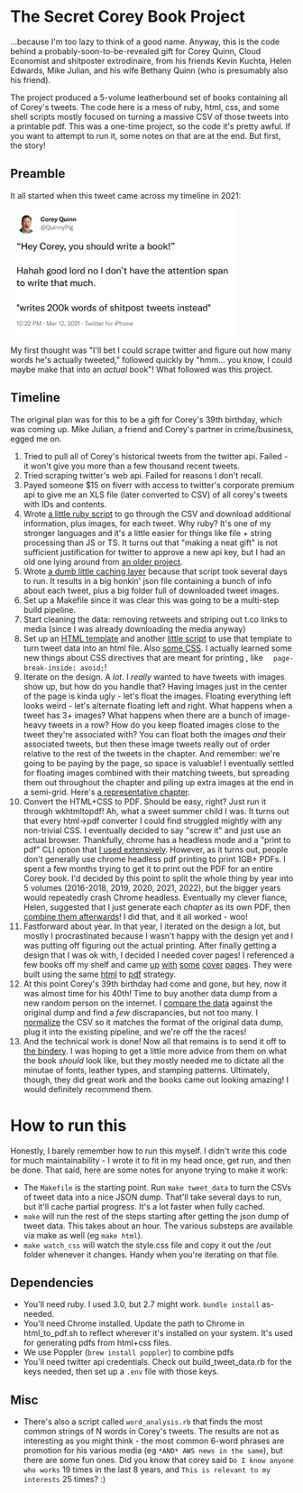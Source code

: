 # The Secret Corey Book Project

...because I'm too lazy to think of a good name.  Anyway, this is the code behind a probably-soon-to-be-revealed gift for Corey Quinn, Cloud Economist and shitposter extrodinaire, from his friends Kevin Kuchta, Helen Edwards, Mike Julian, and his wife Bethany Quinn (who is presumably also his friend).

The project produced a 5-volume leatherbound set of books containing all of Corey's tweets.  The code here is a mess of ruby, html, css, and some shell scripts mostly focused on turning a massive CSV of those tweets into a printable pdf.  This was a one-time project, so the code it's pretty awful.  If you want to attempt to run it, some notes on that are at the end.  But first, the story!

## Preamble
It all started when this tweet came across my timeline in 2021:

<img src="https://github.com/kkuchta/secret_twitter_book/blob/main/initial_tweet_image.png" width=400 />

My first thought was "I'll bet I could scrape twitter and figure out how many words he's actually tweeted," followed quickly by "hmm... you know, I could maybe make that into an *actual* book"!  What followed was this project.

## Timeline
The original plan was for this to be a gift for Corey's 39th birthday, which was coming up.  Mike Julian, a friend and Corey's partner in crime/business, egged me on.

1. Tried to pull all of Corey's historical tweets from the twitter api.  Failed - it won't give you more than a few thousand recent tweets.
2. Tried scraping twitter's web api.  Failed for reasons I don't recall.
3. Payed someone $15 on fiverr with access to twitter's corporate premium api to give me an XLS file (later converted to CSV) of all corey's tweets with IDs and contents.
4. Wrote [a little ruby script](https://github.com/kkuchta/secret_twitter_book/blob/main/build_tweet_data.rb) to go through the CSV and download additional information, plus images, for each tweet.  Why ruby?  It's one of my stronger languages and it's a little easier for things like file + string processing than JS or TS.  It turns out that "making a neat gift" is not sufficient justification for twitter to approve a new api key, but I had an old one lying around from [an older project](https://github.com/kkuchta/lyric_bot).
5. Wrote [a dumb little caching layer](https://github.com/kkuchta/secret_twitter_book/blob/main/cache.rb) because that script took several days to run.  It results in a big honkin' json file containing a bunch of info about each tweet, plus a big folder full of downloaded tweet images.
6. Set up a Makefile since it was clear this was going to be a multi-step build pipeline.
7. Start cleaning the data: removing retweets and striping out t.co links to media (since I was already downloading the media anyway)
8. Set up an [HTML template](https://github.com/kkuchta/secret_twitter_book/blob/main/book_template.html.erb) and another [little script](https://github.com/kkuchta/secret_twitter_book/blob/main/build_books.rb) to use that template to turn tweet data into an html file.  Also [some CSS](https://github.com/kkuchta/secret_twitter_book/blob/main/style.css).  I actually learned some new things about CSS directives that are meant for printing , like `  page-break-inside: avoid;`!
9. Iterate on the design.  A *lot*.  I *really* wanted to have tweets with images show up, but how do you handle that?  Having images just in the center of the page is kinda ugly - let's float the images.  Floating everything left looks weird - let's alternate floating left and right.  What happens when a tweet has 3+ images?  What happens when there are a bunch of image-heavy tweets in a row?  How do you keep floated images close to the tweet they're associated with?  You can float both the images *and* their associated tweets, but then these image tweets really out of order relative to the rest of the tweets in the chapter.  And remember: we're going to be paying by the page, so space is valuable!  I eventually settled for floating images combined with their matching tweets, but spreading them out throughout the chapter and piling up extra images at the end in a semi-grid.  Here's [a representative chapter](https://github.com/kkuchta/secret_twitter_book/blob/main/sample/book_16_11.pdf).
10. Convert the HTML+CSS to PDF.  Should be easy, right?  Just run it through wkhtmltopdf!  Ah, what a sweet summer child I was.  It turns out that every html->pdf converter I could find struggled mightly with any non-trivial CSS.  I eventually decided to say "screw it" and just use an actual browser.  Thankfully, chrome has a headless mode and a "print to pdf" CLI option that [I used extensively](https://github.com/kkuchta/secret_twitter_book/blob/main/html_to_pdf.sh).  However, as it turns out, people don't generally use chrome headless pdf printing to print 1GB+ PDFs.  I spent a few months trying to get it to print out the PDF for an entire Corey book.  I'd decided by this point to split the whole thing by year into 5 volumes (2016-2018, 2019, 2020, 2021, 2022), but the bigger years would repeatedly crash Chrome headless.  Eventually my clever fiance, Helen, suggested that I just generate each *chapter* as its own PDF, then [combine them afterwards](https://github.com/kkuchta/secret_twitter_book/blob/main/compare_tweets.rb)!  I did that, and it all worked - woo!
11. Fastforward about year.  In that year, I iterated on the design a lot, but mostly I procrastinated because I wasn't happy with the design yet and I was putting off figuring out the actual printing.  After finally getting a design that I was ok with, I decided I needed cover pages!  I referenced a few books off my shelf and came [up](https://github.com/kkuchta/secret_twitter_book/blob/main/sample/cover_page_0_book_1.pdf) [with](https://github.com/kkuchta/secret_twitter_book/blob/main/sample/cover_page_1_book_1.pdf) [some](https://github.com/kkuchta/secret_twitter_book/blob/main/sample/cover_page_2_book_1.pdf) [cover](https://github.com/kkuchta/secret_twitter_book/blob/main/sample/cover_page_3_book_1.pdf) [pages](https://github.com/kkuchta/secret_twitter_book/blob/main/sample/cover_page_4_book_1.pdf).  They were built using the same [html](https://github.com/kkuchta/secret_twitter_book/blob/main/cover_page_2.html.erb) to [pdf](https://github.com/kkuchta/secret_twitter_book/blob/main/build_cover_pdf.sh) strategy.
12. At this point Corey's 39th birthday had come and gone, but hey, now it was almost time for his 40th!  Time to buy another data dump from a new random person on the internet.  I [compare the data](https://github.com/kkuchta/secret_twitter_book/blob/main/compare_tweets.rb) against the original dump and find a *few* discrapancies, but not too many.  I [normalize](https://github.com/kkuchta/secret_twitter_book/blob/main/normalize_updated_tweets.rb) the CSV so it matches the format of the original data dump, plug it into the existing pipeline, and we're off the the races!
13. And the technical work is done!  Now all that remains is to send it off to [the bindery](https://www.grimmbindery.com/).  I was hoping to get a little more advice from them on what the book *should* look like, but they mostly needed me to dictate all the minutae of fonts, leather types, and stamping patterns. Ultimately, though, they did great work and the books came out looking amazing!  I would definitely recommend them.

# How to run this
Honestly, I barely remember how to run this myself.  I didn't write this code for much maintainability - I wrote it to fit in my head once, get run, and then be done.  That said, here are some notes for anyone trying to make it work:

- The `Makefile` is the starting point.  Run `make tweet_data` to turn the CSVs of tweet data into a nice JSON dump.  That'll take several days to run, but it'll cache partial progress.  It's a lot faster when fully cached.
- `make` will run the rest of the steps starting after getting the json dump of tweet data.  This takes about an hour.  The various substeps are available via make as well (eg `make html`).
- `make watch_css` will watch the style.css file and copy it out the /out folder whenever it changes.  Handy when you're iterating on that file.

## Dependencies
- You'll need ruby.  I used 3.0, but 2.7 might work.  `bundle install` as-needed.
- You'll need Chrome installed.  Update the path to Chrome in html_to_pdf.sh to reflect wherever it's installed on your system.  It's used for generating pdfs from html+css files.
- We use Poppler (`brew install poppler`) to combine pdfs
- You'll need twitter api credentials.  Check out build_tweet_data.rb for the keys needed, then set up a `.env` file with those keys.


## Misc
- There's also a script called `word_analysis.rb` that finds the most common strings of N words in Corey's tweets.  The results are not as interesting as you might think - the most common 6-word phrases are promotion for his various media (eg `*AND* AWS news in the same`), but there are some fun ones.  Did you know that corey said `Do I know anyone who works` 19 times in the last 8 years, and `This is relevant to my interests` 25 times?  :)
